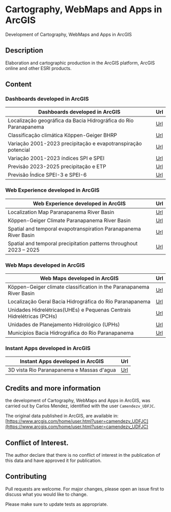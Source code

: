 # Cartography, WebMaps and Apps in ArcGIS
Development of Cartography, WebMaps and Apps in ArcGIS

## Description

Elaboration and cartographic production in the ArcGIS platform, ArcGIS online and other ESRI products.

## Content

### Dashboards developed in ArcGIS

| Dashboards developed in ArcGIS                                   | Url                            |
|------------------------------------------------------------------|--------------------------------|
| Localização geográfica da Bacia Hidrográfica do Rio Paranapanema | [Url](https://arcg.is/0bvvn1)  |
| Classificação climática Köppen-Geiger BHRP                       | [Url](https://arcg.is/mzGbz0)  |
| Variação 2001-2023 precipitação e evapotranspiração potencial    | [Url](https://arcg.is/185W143) |
| Variação 2001-2023 índices SPI e SPEI                            | [Url](https://arcg.is/zH9n50)  |
| Previsão 2023-2025 precipitação e ETP                            | [Url](https://arcg.is/1mLHbr)  |
| Previsão Índice SPEI-3 e SPEI-6                                  | [Url](https://arcg.is/XLmSa)   |

### Web Experience developed in ArcGIS

| Web Experience developed in ArcGIS                                 | Url                            |
|--------------------------------------------------------------------|--------------------------------|
| Localization Map Paranapanema River Basin                          | [Url](https://arcg.is/1KbnX0)  |
| Köppen-Geiger Climate Paranapanema River Basin                     | [Url](https://arcg.is/yaTj)    |
| Spatial and temporal evapotranspiration Paranapanema River Basin   | [Url](https://arcg.is/0WHrzP)  |
| Spatial and temporal precipitation patterns throughout 2023 – 2025 | [Url](https://arcg.is/09uWHf0) |

### Web Maps developed in ArcGIS  

| Web Maps developed in ArcGIS                                          | Url                            |
|-----------------------------------------------------------------------|--------------------------------|
| Köppen-Geiger climate classification in the Paranapanema River Basin  | [Url](https://arcg.is/09n9Ce)  |
| Localização Geral Bacia Hidrográfica do Rio Paranapanema              | [Url](https://arcg.is/LLb1X)   |
| Unidades Hidrelétricas(UHEs) e Pequenas Centrais Hidrelétricas (PCHs) | [Url](https://arcg.is/1WGC4L1) |
| Unidades de Planejamento Hidrológico (UPHs)                           | [Url](https://arcg.is/0K8zT80) |
| Municipios Bacia Hidrográfica do Rio Paranapanema                     | [Url](https://arcg.is/1ejrz51) |


### Instant Apps developed in ArcGIS

| Instant Apps developed in ArcGIS          | Url                            |
|-------------------------------------------|--------------------------------|
| 3D vista Rio Paranapanema e Massas d'agua | [Url](https://arcg.is/1SPHm10) |

## Credits and more information

the development of Cartography, WebMaps and Apps in ArcGIS, was carried out by Carlos Mendez, identified with the user `Camendezv_UDFJC`.

The original data published in ArcGIS, are available in: [https://www.arcgis.com/home/user.html?user=camendezv_UDFJC](https://www.arcgis.com/home/user.html?user=camendezv_UDFJC)

## Conflict of Interest.

The author declare that there is no conflict of interest in the publication of this data and have approved it for publication.

## Contributing

Pull requests are welcome. For major changes, please open an issue first
to discuss what you would like to change.

Please make sure to update tests as appropriate. 
